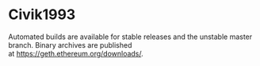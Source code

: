 # Civik1993
Automated builds are available for stable releases and the unstable master branch. Binary archives are published at https://geth.ethereum.org/downloads/.
